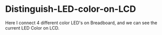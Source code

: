 # Distinguish-LED-color-on-LCD
Here I connect 4 different color LED's on Breadboard, and we can see the current LED Color on LCD.
